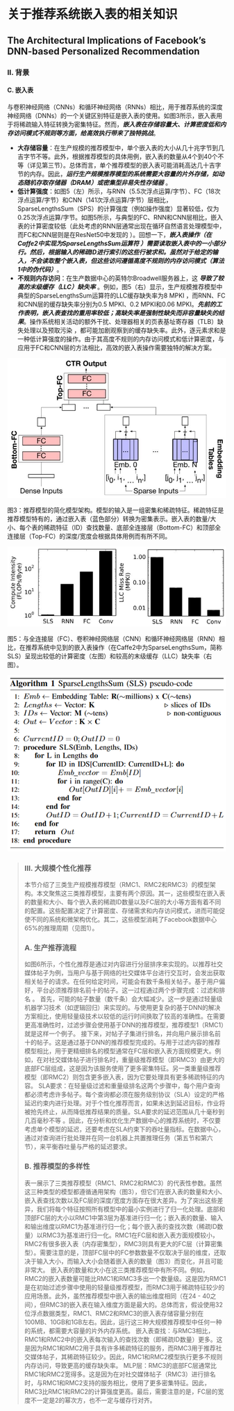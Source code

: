 # 关于推荐系统嵌入表的相关知识

## The Architectural Implications of Facebook’s DNN-based Personalized Recommendation

### II. 背景

#### C. 嵌入表
与卷积神经网络（CNNs）和循环神经网络（RNNs）相比，用于推荐系统的深度神经网络（DNNs）的一个关键区别特征是嵌入表的使用。如图3所示，嵌入表用于将稀疏输入特征转换为密集特征。然而，**_嵌入表在存储容量大、计算密度低和内存访问模式不规则等方面，给高效执行带来了独特挑战_**。
- **大存储容量**：在生产规模的推荐模型中，单个嵌入表的大小从几十兆字节到几吉字节不等。此外，根据推荐模型的具体用例，嵌入表的数量从4个到40个不等（详见第三节）。总体而言，单个推荐模型的嵌入表可能消耗高达几十吉字节的内存。因此，_**运行生产规模推荐模型的系统需要大容量的片外存储，如动态随机存取存储器（DRAM）或密集型非易失性存储器**_ 。
- **低计算强度**：如图5（左）所示，与RNN（5.5次浮点运算/字节）、FC（18次浮点运算/字节）和CNN（141次浮点运算/字节）层相比，SparseLengthsSum（SPS）的计算强度（例如操作强度）显著较低，仅为0.25次浮点运算/字节。如图5所示，与典型的FC、RNN和CNN层相比，嵌入表的计算密度较低（此处考虑的RNN层通常出现在循环自然语言处理模型中，而FC和CNN层则是在ResNet50中发现的 ）。回想一下，_**嵌入表操作（在Caffe2中实现为SparseLengthsSum运算符 ）需要读取嵌入表中的一小部分行。然后，根据输入的稀疏ID进行索引的这些行被求和。虽然对于给定的输入，不会读取整个嵌入表，但这些访问遵循高度不规则的内存访问模式（算法1中的伪代码）**_。
- **不规则内存访问**：在生产数据中心的英特尔Broadwell服务器上，这 **_导致了较高的末级缓存（LLC）缺失率_** 。例如，图5（右）显示，生产规模推荐模型中典型的SparseLengthsSum运算符的LLC缓存缺失率为8 MPKI ，而RNN、FC和CNN层的缓存缺失率分别为0.5 MPKI、0.2 MPKI和0.06 MPKI。_**先前的工作表明，嵌入表查找的重用率较低；高缺失率是强制性缺失而非容量缺失的结果**_。操作系统相关活动的额外干扰、处理器相关的页表基址寄存器（TLB）缺失处理以及预取污染 ，都可能加剧观察到的缓存缺失率。此外，逐元素求和是一种低计算强度的操作。由于其高度不规则的内存访问模式和低计算密度，与应用于FC和CNN层的方法相比，高效的嵌入表操作需要独特的解决方案。 

![alt text](image.png)

图3：推荐模型的简化模型架构。模型的输入是一组密集和稀疏特征。稀疏特征是推荐模型特有的，通过嵌入表（蓝色部分）转换为密集表示。嵌入表的数量/大小、每个表的稀疏特征（ID）查找数量、底部全连接层（Bottom-FC）和顶部全连接层（Top-FC）的深度/宽度会根据具体用例而有所不同。 

![alt text](image-1.png)

图5：与全连接层（FC）、卷积神经网络层（CNN）和循环神经网络层（RNN）相比，在推荐系统中见到的嵌入表操作（在Caffe2中为SparseLengthsSum，简称SLS）呈现出较低的计算密度（左图）和较高的末级缓存（LLC）缺失率（右图）。 

![alt text](image-2.png)

>### III. 大规模个性化推荐
>
>本节介绍了三类生产规模推荐模型（RMC1、RMC2和RMC3）的模型架构。本文聚焦这三类推荐模型，主要有两个原因。其一，这些模型在嵌入表的数量和大小、每个嵌入表的稀疏ID数量以及FC层的大小等方面有着不同的配置。这些配置决定了计算密度、存储需求和内存访问模式，进而可能促使不同的系统和微架构优化。其二，这些模型消耗了Facebook数据中心65%的推理周期（见图1）。
>
>### A. 生产推荐流程
>
>如图6所示，个性化推荐是通过对内容进行分层排序来实现的。以推荐社交媒体帖子为例，当用户与基于网络的社交媒体平台进行交互时，会发出获取相关帖子的请求。在任何给定时间，可能会有数千条相关帖子。基于用户偏好，平台必须推荐排名前十的帖子。这一过程通过两个步骤完成：过滤和排名 。
>首先，可能的帖子数量（数千条）会大幅减少。这一步是通过轻量级机器学习技术（如逻辑回归）来实现的。与使用更复杂的基于DNN的解决方案相比，使用轻量级技术以较低的运行时间换取了较高的准确性。在需要更高准确性时，过滤步骤会使用基于DNN的推荐模型，推荐模型1（RMC1）就是这样一个例子。
>接下来，对帖子子集进行排名，并向用户展示排名前十的帖子。这是通过基于DNN的推荐模型完成的。与用于过滤内容的推荐模型相比，用于更精细排名的模型通常在FC层和嵌入表方面规模更大。例如，在对社交媒体帖子进行排名时，重量级推荐模型（即RMC3）由更大的底部FC层组成，这是因为该服务使用了更多密集特征。另一类重量级推荐模型（即RMC2）则包含更多嵌入表，因为它要处理具有更多稀疏特征的内容。
>SLA要求：在轻量级过滤和重量级排名这两个步骤中，每个用户查询都必须考虑许多帖子。每个查询都必须在服务级别协议（SLA）设定的严格延迟约束内进行处理。对于个性化推荐而言，如果未达到延迟目标，作业将被抢先终止，从而降低推荐结果的质量。SLA要求的延迟范围从几十毫秒到几百毫秒不等 。因此，在分析和优化生产数据中心的推荐系统时，不仅要考虑单个模型的延迟，还要考虑在SLA约束下的吞吐量指标。在数据中心，通过对查询进行批处理并在同一台机器上共置推理任务（第五节和第六节），来平衡吞吐量与严格的延迟要求。
>
>### B. 推荐模型的多样性
>
>表一展示了三类推荐模型（RMC1、RMC2和RMC3）的代表性参数。虽然这三种类型的模型都遵循通用架构（图3），但它们在嵌入表的数量和大小、嵌入表查找次数以及FC层的深度/宽度方面存在很大差异。为了突出这些差异，我们将每个特征按照所有模型中的最小实例进行了归一化处理。底部和顶部FC层的大小以RMC1中第3层为基准进行归一化；嵌入表的数量、输入和输出维度以RMC1为基准进行归一化；每个嵌入表的查找次数（稀疏ID数量）以RMC3为基准进行归一化。RMC1在FC层和嵌入表方面规模较小，RMC2有很多嵌入表（内存密集型），RMC3则具有更大的FC层（计算密集型）。需要注意的是，顶部FC层中的FC参数数量不仅取决于层的维度，还取决于输入大小，而输入大小会随着嵌入表的数量（图3）而变化，并且可能非常大。
>嵌入表的数量和大小在这三类推荐模型中有所不同。例如，RMC2的嵌入表数量可能比RMC1和RMC3多出一个数量级。这是因为RMC1是在初始过滤步骤中使用的轻量级推荐模型，而RMC3用于稀疏特征较少的应用场景。此外，虽然推荐模型中嵌入表的输出维度相同（在24 - 40之间），但RMC3的嵌入表在输入维度方面是最大的。总体而言，假设使用32位浮点数据类型，RMC1、RMC2和RMC3的嵌入表存储容量分别在100MB、10GB和1GB左右。因此，运行这三种大规模推荐模型中任何一种的系统，都需要大容量的片外内存系统。
>嵌入表查找：与RMC3相比，RMC1和RMC2中的嵌入表每次输入的查找次数（即稀疏ID数量）更多。这是因为RMC1和RMC2用于具有许多稀疏特征的服务，而RMC3用于推荐社交媒体帖子，其稀疏特征较少。因此，RMC1和RMC2模型执行更多不规则内存访问，导致更高的缓存缺失率。
>MLP层：RMC3的底部FC层通常比RMC1和RMC2宽得多。这是因为在对社交媒体帖子（RMC3）进行排名时，与RMC1和RMC2支持的服务相比，使用了更多密集特征。因此，RMC3比RMC1和RMC2的计算强度更高。最后，需要注意的是，FC层的宽度不一定是2的幂次方，也不一定与缓存行对齐。 

















